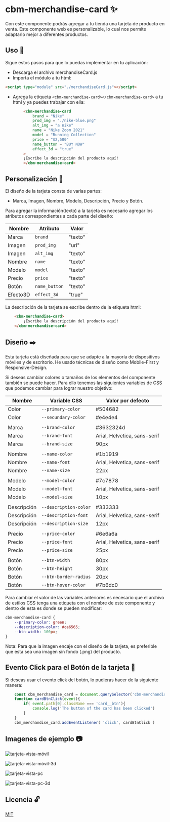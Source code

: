 # cbm-merchandise-card :sparkles:

Con este componente podrás agregar a tu tienda una tarjeta de producto en venta. Este componente web es personalizable, lo cual nos permite adaptarlo mejor a diferentes productos.

## Uso :electric_plug:
Sigue estos pasos para que lo puedas implementar en tu aplicación:
* Descarga el archivo merchandiseCard.js
* Importa el módulo a tu html:
```html
<script type="module" src="./merchandiseCard.js"></script>
```
* Agrega la etiqueta `<cbm-merchandise-card></cbm-merchandise-card>` a tu html y ya puedes trabajar con ella:
```html
        <cbm-merchandise-card
            brand = "Nike"
            prod_img = "./nike-blue.png"
            alt_img = "a nike"
            name = "Nike Zoom 2021"
            model = "Running Collection"
            price = "$2,500"
            name_button = "BUY NOW"
            effect_3d = "true"
        >
        ¡Escribe la descripción del producto aquí!
        </cbm-merchandise-card>
```

## Personalización :wrench:
El diseño de la tarjeta consta de varias partes:


- Marca, Imagen, Nombre, Modelo, Descripción, Precio y Botón.


Para agregar la información(texto) a la tarjeta es necesario agregar los atributos correspondientes a cada parte del diseño:

|Nombre          |Atributo                       |Valor                        |
|----------------|-------------------------------|-----------------------------|
|Marca           |`brand`                        |"texto"                      |
|Imagen          |`prod_img`                     |"url"                        |
|Imagen          |`alt_img`                      |"texto"                      |
|Nombre          |`name`                         |"texto"                      |
|Modelo          |`model`                        |"texto"                      |
|Precio          |`price`                        |"texto"                      |
|Botón           |`name_button`                  |"texto"                      |
|Efecto3D        |`effect_3d`                    |"true"                       |

La descripción de la tarjeta se escribe dentro de la etiqueta html:
```html
    <cbm-merchandise-card>
        ¡Escribe la descripción del producto aquí!
    </cbm-merchandise-card>
```
## Diseño :black_nib:
Esta tarjeta está diseñada para que se adapte a la mayoría de dispositivos móviles y de escritorio. He usado técnicas de diseño como Mobile-First y Responsive-Design.

Si deseas cambiar colores o tamaños de los elementos del componente también se puede hacer. Para ello tenemos las siguientes variables de CSS que podemos cambiar para lograr nuestro objetivo:

|Nombre          |Variable CSS                   |Valor por defecto            |
|----------------|-------------------------------|-----------------------------|
|Color           |`--primary-color`              |#504682                      |
|Color           |`--secundary-color`            |#e4e4e4                      |
|                |                               |                             |
|Marca           |`--brand-color`                |#3632324d                    |
|Marca           |`--brand-font`                 |Arial, Helvetica, sans-serif |
|Marca           |`--brand-size`                 |90px                         |
|                |                               |                             |
|Nombre          |`--name-color`                 |#1b1919                      |
|Nombre          |`--name-font`                  |Arial, Helvetica, sans-serif |
|Nombre          |`--name-size`                  |22px                         |
|                |                               |                             |
|Modelo          |`--model-color`                |#7c7878                      |
|Modelo          |`--model-font`                 |Arial, Helvetica, sans-serif |
|Modelo          |`--model-size`                 |10px                         |
|                |                               |                             |
|Descripción     |`--description-color`          |#333333                      |
|Descripción     |`--description-font`           |Arial, Helvetica, sans-serif |
|Descripción     |`--description-size`           |12px                         |
|                |                               |                             |
|Precio          |`--price-color`                |#6e6a6a                      |
|Precio          |`--price-font`                 |Arial, Helvetica, sans-serif |
|Precio          |`--price-size`                 |25px                         |
|                |                               |                             |
|Botón           |`--btn-width`                  |80px                         |
|Botón           |`--btn-height`                 |30px                         |
|Botón           |`--btn-border-radius`          |20px                         |
|Botón           |`--btn-hover-color`            |#7b6dc0                      |

Para cambiar el valor de las variables anteriores es necesario que el archivo de estilos CSS tenga una etiqueta con el nombre de este componente y dentro de esta es donde se pueden modificar:
```css
cbm-merchandise-card {
    --primary-color: green;
    --description-color: #ca6565;
    --btn-width: 100px;
}
```

Nota: Para que la imagen encaje con el diseño de la tarjeta, es preferible que esta sea una imagen sin fondo (.png) del producto.

## Evento Click para el Botón de la tarjeta :bell:

Si deseas usar el evento click del botón, lo pudieras hacer de la siguiente manera:

```javascript
    const cbm_merchandise_card = document.querySelector('cbm-merchandise-card')
    function cardBtnClick(event){
        if( event.path[0].className === 'card__btn'){
            console.log('The button of the card has been clicked')
        }
    }
    cbm_merchandise_card.addEventListener( 'click', cardBtnClick )
```
## Imagenes de ejemplo :camera:

![tarjeta-vista-móvil](https://github.com/ChristBM/cbm-merchandise-card/blob/main/img/img1.jpg)

![tarjeta-vista-móvil-3d](https://github.com/ChristBM/cbm-merchandise-card/blob/main/img/img3.jpg)

![tarjeta-vista-pc](https://github.com/ChristBM/cbm-merchandise-card/blob/main/img/img2.jpg)

![tarjeta-vista-pc-3d](https://github.com/ChristBM/cbm-merchandise-card/blob/main/img/img4.jpg)

## Licencia :unlock:
[MIT](https://choosealicense.com/licenses/mit/)
